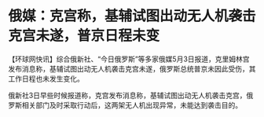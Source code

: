 # 俄媒：克宫称，基辅试图出动无人机袭击克宫未遂，普京日程未变

【环球网快讯】综合俄新社、“今日俄罗斯”等多家俄媒5月3日报道，克里姆林宫发布消息称，基辅试图出动无人机袭击克宫未遂，俄罗斯总统普京未因此受伤，其工作日程也未发生变化。

俄新社3日早些时候报道称，克宫发布消息称，基辅试图出动无人机袭击克宫，俄罗斯相关部门及时采取行动后，这两架无人机出现异常，未能达到袭击目的。

